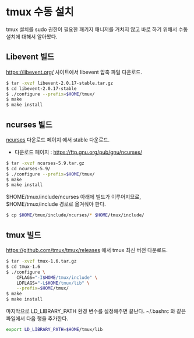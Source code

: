 # tmux 수동 설치

tmux 설치를 sudo 권한이 필요한 패키지 매니저를 거치지 않고 바로 하기 위해서 수동 설치에 대해서 알아봤다.

## Libevent 빌드

https://libevent.org/ 사이트에서 libevent 압축 파일 다운로드.

```bash
$ tar -xvzf libevent-2.0.17-stable.tar.gz
$ cd libevent-2.0.17-stable
$ ./configure --prefix=$HOME/tmux/
$ make
$ make install
```

## ncurses 빌드

[ncurses](https://invisible-island.net/ncurses/announce.html) 다운로드 페이지 에서 stable 다운로드.
- 다운로드 페이지 : https://ftp.gnu.org/pub/gnu/ncurses/

```bash
$ tar -xvzf ncurses-5.9.tar.gz
$ cd ncurses-5.9/
$ ./configure --prefix=$HOME/tmux/
$ make
$ make install
```

$HOME/tmux/include/ncurses 아래에 빌드가 이루어지므로, $HOME/tmux/include 경로로 옮겨줘야 한다.

```bash
$ cp $HOME/tmux/include/ncurses/* $HOME/tmux/include/
```

## tmux 빌드

https://github.com/tmux/tmux/releases 에서 tmux 최신 버전 다운로드.

```bash 
$ tar -xvzf tmux-1.6.tar.gz
$ cd tmux-1.6
$ ./configure \
    CFLAGS="-I$HOME/tmux/include" \
    LDFLAGS="-L$HOME/tmux/lib" \
    --prefix=$HOME/tmux/
$ make
$ make install
```

마지막으로 LD_LIBRARY_PATH 환경 변수를 설정해주면 끝난다. ~/.bashrc 와 같은 파일에서 다음 행을 추가한다.

```sh title="~/.bashrc"
export LD_LIBRARY_PATH=$HOME/tmux/lib
```
